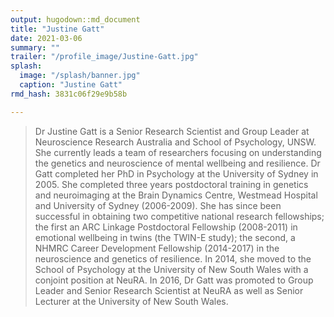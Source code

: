 ```yaml
---
output: hugodown::md_document
title: "Justine Gatt"
date: 2021-03-06
summary: ""
trailer: "/profile_image/Justine-Gatt.jpg"
splash:
  image: "/splash/banner.jpg"
  caption: "Justine Gatt"
rmd_hash: 3831c06f29e9b58b

---
```


> Dr Justine Gatt is a Senior Research Scientist and Group Leader at Neuroscience Research Australia and School of Psychology, UNSW. She currently leads a team of researchers focusing on understanding the genetics and neuroscience of mental wellbeing and resilience. Dr Gatt completed her PhD in Psychology at the University of Sydney in 2005. She completed three years postdoctoral training in genetics and neuroimaging at the Brain Dynamics Centre, Westmead Hospital and University of Sydney (2006-2009). She has since been successful in obtaining two competitive national research fellowships; the first an ARC Linkage Postdoctoral Fellowship (2008-2011) in emotional wellbeing in twins (the TWIN-E study); the second, a NHMRC Career Development Fellowship (2014-2017) in the neuroscience and genetics of resilience. In 2014, she moved to the School of Psychology at the University of New South Wales with a conjoint position at NeuRA. In 2016, Dr Gatt was promoted to Group Leader and Senior Research Scientist at NeuRA as well as Senior Lecturer at the University of New South Wales.

